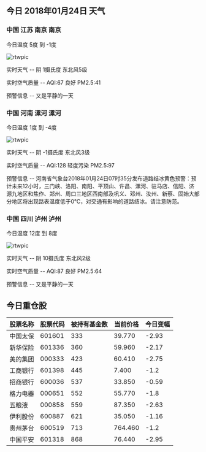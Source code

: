 ## 今日 2018年01月24日 天气
### 中国 江苏 南京 南京

今日温度 5度 到 -1度

![rtwpic](http://app1.showapi.com/weather/icon/day/02.png)

实时天气 -- 阴 1摄氏度 东北风5级

实时空气质量 -- AQI:67 良好 PM2.5:41

预警信息 -- 又是平静的一天
    
### 中国 河南 漯河 漯河

今日温度 1度 到 -4度

![rtwpic](http://app1.showapi.com/weather/icon/day/02.png)

实时天气 -- 阴 -1摄氏度 东北风3级

实时空气质量 -- AQI:128 轻度污染 PM2.5:97

预警信息 -- 河南省气象台2018年01月24日07时35分发布道路结冰黄色预警：预计未来12小时，三门峡、洛阳、南阳、平顶山、许昌、漯河、驻马店、信阳、济源九地区和焦作、郑州、周口三地区西南部及巩义、邓州、汝州、新蔡、固始大部分地区将出现路表温度低于0℃，对交通有影响的道路结冰。请注意防范。
    
### 中国 四川 泸州 泸州

今日温度 12度 到 8度

![rtwpic](http://app1.showapi.com/weather/icon/day/02.png)

实时天气 -- 阴 10摄氏度 东北风2级

实时空气质量 -- AQI:87 良好 PM2.5:64

预警信息 -- 又是平静的一天
    
## 今日重仓股 

|股票名称|股票代码|被持有基金数|当前价格|今日变幅|
|---|---|---|---|---|
|中国太保|601601|333|39.770|-2.93|
|新华保险|601336|360|59.960|-2.17|
|美的集团|000333|423|60.410|-2.75|
|工商银行|601398|445|7.400|-1.2|
|招商银行|600036|537|33.850|-0.59|
|格力电器|000651|552|55.770|-1.8|
|五粮液|000858|559|87.350|-2.63|
|伊利股份|600887|621|35.050|-1.16|
|贵州茅台|600519|713|764.460|-1.2|
|中国平安|601318|868|76.440|-2.95|

